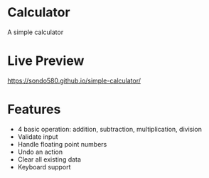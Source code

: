 # Calculator

A simple calculator

# Live Preview

https://sondo580.github.io/simple-calculator/

# Features

- 4 basic operation: addition, subtraction, multiplication, division
- Validate input
- Handle floating point numbers
- Undo an action
- Clear all existing data
- Keyboard support

